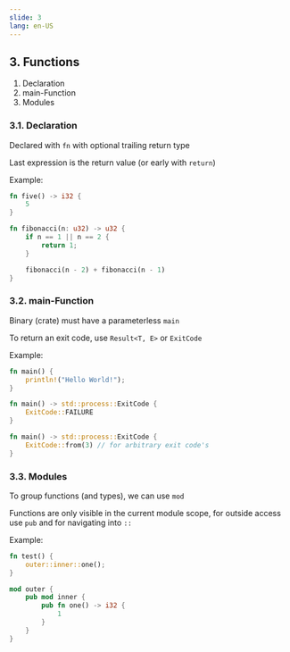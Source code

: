 ```yaml
---
slide: 3
lang: en-US
---
```


<section>

## 3. Functions

<ol>
<li class="fragment fade-in-then-semi-out">Declaration</li>
<li class="fragment fade-in-then-semi-out">main-Function</li>
<li class="fragment fade-in-then-semi-out">Modules</li>
</ol>

</section>

<section>

### 3.1. Declaration

<div class="fragment fade-in-then-semi-out">

Declared with `fn` with optional trailing return type

</div>

<div class="fragment fade-in-then-semi-out">

Last expression is the return value (or early with `return`)

</div>

<div class="fragment fade-in-then-semi-out">

Example:

```rust
fn five() -> i32 {
    5
}

fn fibonacci(n: u32) -> u32 {
    if n == 1 || n == 2 {
        return 1;
    }

    fibonacci(n - 2) + fibonacci(n - 1)
}
```

</div>

</section>

<section>

### 3.2. main-Function

<div class="fragment fade-in-then-semi-out">

Binary (crate) must have a parameterless `main`

</div>

<div class="fragment fade-in-then-semi-out">

To return an exit code, use `Result<T, E>` or `ExitCode`

</div>

<div class="fragment fade-in-then-semi-out">

Example:

```rust
fn main() {
    println!("Hello World!");
}

fn main() -> std::process::ExitCode {
    ExitCode::FAILURE
}

fn main() -> std::process::ExitCode {
    ExitCode::from(3) // for arbitrary exit code's
}
```

</div>

</section>

<section>

### 3.3. Modules

<div class="fragment fade-in-then-semi-out">

To group functions (and types), we can use `mod`

</div>

<div class="fragment fade-in-then-semi-out">

Functions are only visible in the current module scope, for outside access use `pub` and for navigating into `::`

</div>

<div class="fragment fade-in-then-semi-out">

Example:

```rust
fn test() {
    outer::inner::one();
}

mod outer {
    pub mod inner {
        pub fn one() -> i32 {
            1
        }
    }
}
```

</div>

</section>
